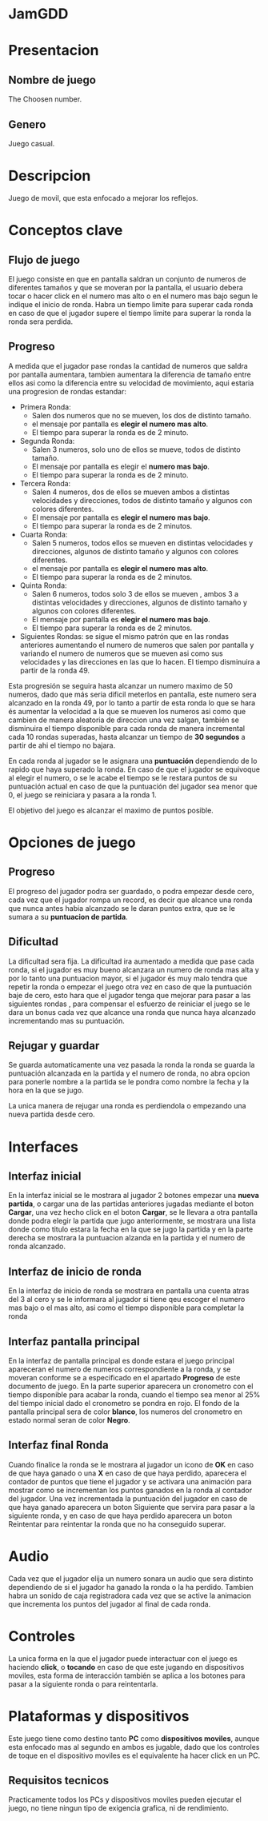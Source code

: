 # JamGDD

# Presentacion
## Nombre de juego
The Choosen number.

## Genero
Juego casual.

# Descripcion
Juego de movil, que esta enfocado a mejorar los reflejos.

# Conceptos clave
## Flujo de juego
El juego consiste en que en pantalla saldran un conjunto de numeros de diferentes tamaños y que se moveran por la pantalla, el usuario debera tocar
o hacer click en el numero mas alto o en el numero mas bajo segun le indique el inicio de ronda. Habra un tiempo limite para superar cada ronda en caso de que 
el jugador supere el tiempo limite para superar la ronda la ronda sera perdida.

## Progreso
A medida que el jugador pase rondas la cantidad de numeros que saldra por pantalla aumentara, tambien aumentara la diferencia de tamaño entre
ellos asi como la diferencia entre su velocidad de movimiento, aqui estaria una progresion de rondas estandar:

  - Primera Ronda: 
    -  Salen dos numeros que no se mueven, los dos de distinto tamaño.
    -  el mensaje por pantalla es **elegir el numero mas alto**.
    -  El tiempo para superar la ronda es de 2 minuto.
  - Segunda Ronda: 
    -  Salen 3 numeros, solo uno de ellos se mueve, todos de distinto tamaño. 
    -  El mensaje por pantalla es elegir el **numero mas bajo**.
    -  El tiempo para superar la ronda es de 2 minuto.
  - Tercera Ronda: 
    -   Salen 4 numeros, dos de ellos se mueven ambos a distintas velocidades y direcciones, todos de distinto tamaño y algunos con colores diferentes.
    -   El mensaje por pantalla es **elegir el numero mas bajo**.
    -   El tiempo para superar la ronda es de 2 minutos.
  - Cuarta Ronda: 
    -   Salen 5 numeros, todos ellos se mueven en distintas velocidades y direcciones, algunos de distinto tamaño y algunos con colores diferentes.
    -   el mensaje por pantalla es **elegir el numero mas alto**.
    -   El tiempo para superar la ronda es de 2 minutos.
  - Quinta Ronda: 
    -   Salen 6 numeros, todos solo 3 de ellos se mueven , ambos 3 a distintas velocidades y direcciones, algunos de distinto tamaño y algunos con colores diferentes.
    -   El mensaje por pantalla es **elegir el numero mas bajo**.
    -   El tiempo para superar la ronda es de 2 minutos.
  - Siguientes Rondas: se sigue el mismo patrón que en las rondas anteriores aumentando el numero de numeros que salen por pantalla y variando el numero de numeros
    que se mueven asi como sus velocidades y las direcciones en las que lo hacen. El tiempo disminuira a partir de la ronda 49.

Esta progresión se seguira hasta alcanzar un numero maximo de 50 numeros, dado que más seria dificil meterlos en pantalla, este numero sera alcanzado en la ronda
49, por lo tanto a partir de esta ronda lo que se hara és aumentar la velocidad a la que se mueven los numeros asi como que cambien de manera aleatoria de direccion
una vez salgan, también se disminuira el tiempo disponible para cada ronda de manera incremental cada 10 rondas superadas, hasta alcanzar un tiempo de **30 segundos** a partir
de ahi el tiempo no bajara.

En cada ronda al jugador se le asignara una **puntuación** dependiendo de lo rapido que haya superado la ronda. En caso de que el jugador se equivoque al elegir el numero, o
se le acabe el tiempo se le restara puntos de su puntuación actual en caso de que la puntuación del jugador sea menor que 0, el juego se reiniciara y pasara a la ronda 1.

El objetivo del juego es alcanzar el maximo de puntos posible.

# Opciones de juego
## Progreso
El progreso del jugador podra ser guardado, o podra empezar desde cero, cada vez que el jugador rompa un record, es decir que alcance una ronda que nunca antes habia alcanzado
se le daran puntos extra, que se le sumara a su **puntuacion de partida**.

## Dificultad
La dificultad sera fija. La dificultad ira aumentado a medida que pase cada ronda, si el jugador es muy bueno alcanzara un numero de ronda mas alta
y por lo tanto una puntuacion mayor, si el jugador és muy malo tendra que repetir la ronda o empezar el juego otra vez en caso de que la puntuación baje de cero, esto 
hara que el jugador tenga que mejorar para pasar a las siguientes rondas , para compensar el esfuerzo de reiniciar el juego se le dara un bonus cada vez que alcance una
ronda que nunca haya alcanzado incrementando mas su puntuación.

## Rejugar y guardar
Se guarda automaticamente una vez pasada la ronda la ronda se guarda la puntuación alcanzada en la partida y el numero de ronda, no abra opcion para ponerle nombre a la partida
se le pondra como nombre la fecha y la hora en la que se jugo.

La unica manera de rejugar una ronda es perdiendola o empezando una nueva partida desde cero.

# Interfaces
## Interfaz inicial
En la interfaz inicial se le mostrara al jugador 2 botones empezar una **nueva partida**, o cargar una de las partidas anteriores jugadas mediante el boton **Cargar**, una 
vez hecho click en el boton **Cargar**, se le llevara a otra pantalla donde podra elegir la partida que jugo anteriormente, se mostrara una lista donde como titulo
estara la fecha en la que se jugo la partida y en la parte derecha se mostrara la puntuacion alzanda en la partida y el numero de ronda alcanzado.

## Interfaz de inicio de ronda
En la interfaz de inicio de ronda se mostrara en pantalla una cuenta atras del 3 al cero y se le informara al jugador si tiene qeu escoger el numero mas bajo o el mas alto, asi
como el tiempo disponible para completar la ronda

## Interfaz pantalla principal
En la interfaz de pantalla principal es donde estara el juego principal apareceran el numero de numeros correspondiente a la ronda, y se moveran conforme se a especificado en el
apartado **Progreso** de este documento de juego. En la parte superior aparecera un cronometro con el tiempo disponible para acabar la ronda, cuando el tiempo sea menor al 
25% del tiempo inicial dado el cronometro se pondra en rojo. El fondo de la pantalla principal sera de color **blanco**, los numeros del cronometro en estado normal
seran de color **Negro**.

## Interfaz final Ronda
Cuando finalice la ronda se le mostrara al jugador un icono de **OK** en caso de que haya ganado o una **X** en caso de que haya perdido, aparecera el contador de puntos que tiene el jugador y se activara una animación para mostrar como se incrementan los puntos ganados en la ronda al contador del jugador. Una vez incrementada la puntuación del jugador en caso de que haya ganado aparecera un boton Siguiente que servira para pasar a la siguiente ronda, y en caso de que haya perdido aparecera un boton Reintentar para reintentar la ronda que no ha conseguido superar.

# Audio
Cada vez que el jugador elija un numero sonara un audio que sera distinto dependiendo de si el jugador ha ganado la ronda o la ha perdido. Tambien habra un sonido de caja 
registradora cada vez que se active la animacion que incrementa los puntos del jugador al final de cada ronda.

# Controles
La unica forma en la que el jugador puede interactuar con el juego es haciendo **click**, o **tocando** en caso de que este jugando en dispositivos moviles, esta forma de 
interacción también se aplica a los botones para pasar a la siguiente ronda o para reintentarla.

# Plataformas y dispositivos
Este juego tiene como destino tanto **PC** como **dispositivos moviles**, aunque esta enfocado mas al segundo en ambos es jugable, dado que los controles de toque en el dispositivo moviles es el equivalente ha hacer click en un PC.

## Requisitos tecnicos
Practicamente todos los PCs y dispositivos moviles pueden ejecutar el juego, no tiene ningun tipo de exigencia grafica, ni de rendimiento.




